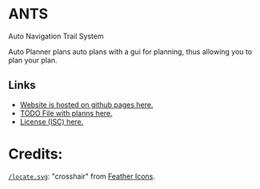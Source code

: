 ---
---
# ANTS
Auto Navigation Trail System

Auto Planner plans auto plans with a gui for planning, thus allowing you to
plan your plan.

## Links
 * [Website is hosted on github pages here.](https://ataarobotics.ca/Ants/)
 * [TODO File with planns here.](https://ataarobotics.ca/Ants/todo)
 * [License (ISC) here.](https://ataarobotics.ca/Ants/license)

# Credits:
[`/locate.svg`](https://ataarobotics.ca/Ants/locate.svg): "crosshair" from [Feather Icons](https://feathericons.com/).
